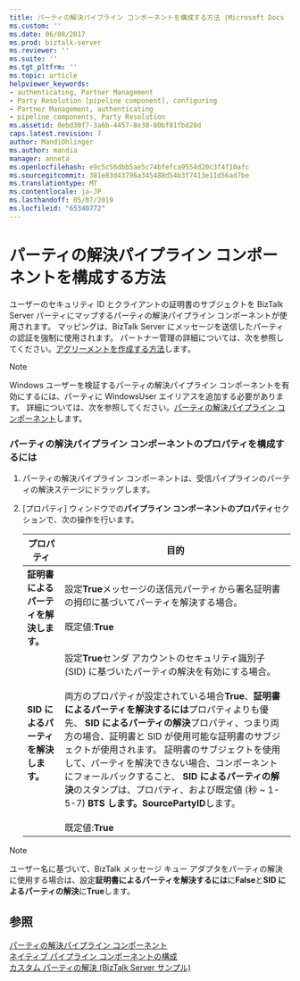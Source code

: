 ```yaml
---
title: パーティの解決パイプライン コンポーネントを構成する方法 |Microsoft Docs
ms.custom: ''
ms.date: 06/08/2017
ms.prod: biztalk-server
ms.reviewer: ''
ms.suite: ''
ms.tgt_pltfrm: ''
ms.topic: article
helpviewer_keywords:
- authenticating, Partner Management
- Party Resolution [pipeline component], configuring
- Partner Management, authenticating
- pipeline components, Party Resolution
ms.assetid: 0ebd30f7-3a6b-4457-8e30-80bf81fbd28d
caps.latest.revision: 7
author: MandiOhlinger
ms.author: mandia
manager: anneta
ms.openlocfilehash: e9c5c56dbb5ae5c74bfefca9554d20c3f4f10afc
ms.sourcegitcommit: 381e83d43796a345488d54b3f7413e11d56ad7be
ms.translationtype: MT
ms.contentlocale: ja-JP
ms.lasthandoff: 05/07/2019
ms.locfileid: "65340772"
---
```

# <a name="how-to-configure-the-party-resolution-pipeline-component"></a>パーティの解決パイプライン コンポーネントを構成する方法
ユーザーのセキュリティ ID とクライアントの証明書のサブジェクトを BizTalk Server パーティにマップするパーティの解決パイプライン コンポーネントが使用されます。 マッピングは、BizTalk Server にメッセージを送信したパーティの認証を強制に使用されます。 パートナー管理の詳細については、次を参照してください。[アグリーメントを作成する方法](http://msdn.microsoft.com/library/f8608cf7-8ac5-4f02-805e-5a0bdf19ca8c)します。  
  
> [!NOTE]
>  Windows ユーザーを検証するパーティの解決パイプライン コンポーネントを有効にするには、パーティに WindowsUser エイリアスを追加する必要があります。 詳細については、次を参照してください。[パーティの解決パイプライン コンポーネント](../core/party-resolution-pipeline-component.md)します。  
  
### <a name="to-configure-the-properties-for-the-party-resolution-pipeline-component"></a>パーティの解決パイプライン コンポーネントのプロパティを構成するには  
  
1.  パーティの解決パイプライン コンポーネントは、受信パイプラインのパーティの解決ステージにドラッグします。  
  
2.  [プロパティ] ウィンドウでの**パイプライン コンポーネントのプロパティ**セクションで、次の操作を行います。  
  
    |プロパティ|目的|  
    |--------------|----------------|  
    |**証明書によるパーティを解決します。**|設定**True**メッセージの送信元パーティから署名証明書の拇印に基づいてパーティを解決する場合。<br /><br /> 既定値:**True**|  
    |**SID によるパーティを解決します。**|設定**True**センダ アカウントのセキュリティ識別子 (SID) に基づいたパーティの解決を有効にする場合。<br /><br /> 両方のプロパティが設定されている場合**True**、**証明書によるパーティを解決するには**プロパティよりも優先、 **SID によるパーティの解決**プロパティ、つまり両方の場合、証明書と SID が使用可能な証明書のサブジェクトが使用されます。 証明書のサブジェクトを使用して、パーティを解決できない場合、コンポーネントにフォールバックすること、 **SID によるパーティの解決**のスタンプは、プロパティ、および既定値 (秒 ~ 1-5-7) **BTS します。SourcePartyID**します。<br /><br /> 既定値:**True**|  
  
> [!NOTE]
>  ユーザー名に基づいて、BizTalk メッセージ キュー アダプタをパーティの解決に使用する場合は、設定**証明書によるパーティを解決するには**に**False**と**SID によるパーティの解決**に**True**します。  
  
## <a name="see-also"></a>参照  
 [パーティの解決パイプライン コンポーネント](../core/party-resolution-pipeline-component.md)   
 [ネイティブ パイプライン コンポーネントの構成](../core/configuring-native-pipeline-components.md)   
 [カスタム パーティの解決 (BizTalk Server サンプル)](../core/custom-party-resolution-biztalk-server-sample.md)
